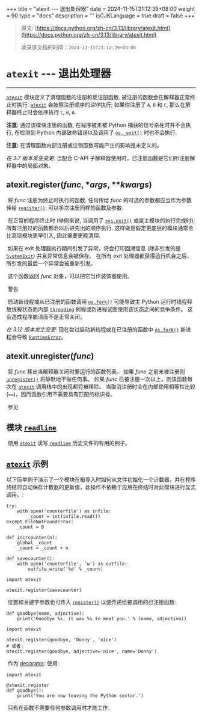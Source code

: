 +++
title = "atexit --- 退出处理器"
date = 2024-11-15T21:12:39+08:00
weight = 90
type = "docs"
description = ""
isCJKLanguage = true
draft = false
+++

> 原文: [https://docs.python.org/zh-cn/3.13/library/atexit.html](https://docs.python.org/zh-cn/3.13/library/atexit.html)
>
> 收录该文档的时间：`2024-11-15T21:12:39+08:00`

# `atexit` --- 退出处理器

------

[`atexit`](https://docs.python.org/zh-cn/3.13/library/atexit.html#module-atexit) 模块定义了清理函数的注册和反注册函数. 被注册的函数会在解释器正常终止时执行. [`atexit`](https://docs.python.org/zh-cn/3.13/library/atexit.html#module-atexit) 会按照注册顺序的*逆序*执行; 如果你注册了 `A`, `B` 和 `C`, 那么在解释器终止时会依序执行 `C`, `B`, `A`.

**注意:** 通过该模块注册的函数, 在程序被未被 Python 捕获的信号杀死时并不会执行, 在检测到 Python 内部致命错误以及调用了 [`os._exit()`](https://docs.python.org/zh-cn/3.13/library/os.html#os._exit) 时也不会执行.

**注意:** 在清理函数内部注册或注销函数可能产生的影响是未定义的。

*在 3.7 版本发生变更:* 当配合 C-API 子解释器使用时，已注册函数是它们所注册解释器中的局部对象。

## atexit.**register**(*func*, **args*, ***kwargs*)

​	将 *func* 注册为终止时执行的函数. 任何传给 *func* 的可选的参数都应当作为参数传给 [`register()`](https://docs.python.org/zh-cn/3.13/library/atexit.html#atexit.register). 可以多次注册同样的函数及参数.

​	在正常的程序终止时 (举例来说, 当调用了 [`sys.exit()`](https://docs.python.org/zh-cn/3.13/library/sys.html#sys.exit) 或是主模块的执行完成时), 所有注册过的函数都会以后进先出的顺序执行. 这样做是假定更底层的模块通常会比高层模块更早引入, 因此需要更晚清理.

​	如果在 exit 处理器执行期间引发了异常，将会打印回溯信息 (除非引发的是 [`SystemExit`](https://docs.python.org/zh-cn/3.13/library/exceptions.html#SystemExit)) 并且异常信息会被保存。 在所有 exit 处理器都获得运行机会之后，所引发的最后一个异常会被重新引发。

​	这个函数返回 *func* 对象，可以把它当作装饰器使用。

​	警告

 

​	启动新线程或从已注册的函数调用 [`os.fork()`](https://docs.python.org/zh-cn/3.13/library/os.html#os.fork) 可能导致主 Python 运行时线程释放线程状态而内部 [`threading`](https://docs.python.org/zh-cn/3.13/library/threading.html#module-threading) 例程或新进程试图使用该状态之间的竞争条件。 这会造成程序崩溃而不是正常关闭。

*在 3.12 版本发生变更:* 现在尝试启动新线程或在已注册的函数中 [`os.fork()`](https://docs.python.org/zh-cn/3.13/library/os.html#os.fork) 新进程会导致 [`RuntimeError`](https://docs.python.org/zh-cn/3.13/library/exceptions.html#RuntimeError)。

## atexit.**unregister**(*func*)

​	将 *func* 移出当解释器关闭时要运行的函数列表。 如果 *func* 之前未被注册则 [`unregister()`](https://docs.python.org/zh-cn/3.13/library/atexit.html#atexit.unregister) 将静默地不做任何事。 如果 *func* 已被注册一次以上，则该函数每次在 [`atexit`](https://docs.python.org/zh-cn/3.13/library/atexit.html#module-atexit) 调用栈中的出现都将被移除。 当取消注册时会在内部使用相等性比较 (`==`)，因而函数引用不需要具有匹配的标识号。

​	参见

## 模块 [`readline`](https://docs.python.org/zh-cn/3.13/library/readline.html#module-readline)

​	使用 [`atexit`](https://docs.python.org/zh-cn/3.13/library/atexit.html#module-atexit) 读写 [`readline`](https://docs.python.org/zh-cn/3.13/library/readline.html#module-readline) 历史文件的有用的例子。



## [`atexit`](https://docs.python.org/zh-cn/3.13/library/atexit.html#module-atexit) 示例

​	以下简单例子演示了一个模块在被导入时如何从文件初始化一个计数器，并在程序终结时自动保存计数器的更新值，此操作不依赖于应用在终结时对此模块进行显式调用。:

```
try:
    with open('counterfile') as infile:
        _count = int(infile.read())
except FileNotFoundError:
    _count = 0

def incrcounter(n):
    global _count
    _count = _count + n

def savecounter():
    with open('counterfile', 'w') as outfile:
        outfile.write('%d' % _count)

import atexit

atexit.register(savecounter)
```

​	位置和关键字参数也可传入 [`register()`](https://docs.python.org/zh-cn/3.13/library/atexit.html#atexit.register) 以便传递给被调用的已注册函数:

```
def goodbye(name, adjective):
    print('Goodbye %s, it was %s to meet you.' % (name, adjective))

import atexit

atexit.register(goodbye, 'Donny', 'nice')
# 或者：
atexit.register(goodbye, adjective='nice', name='Donny')
```

​	作为 [decorator](https://docs.python.org/zh-cn/3.13/glossary.html#term-decorator): 使用:

```
import atexit

@atexit.register
def goodbye():
    print('You are now leaving the Python sector.')
```

​	只有在函数不需要任何参数调用时才能工作.

